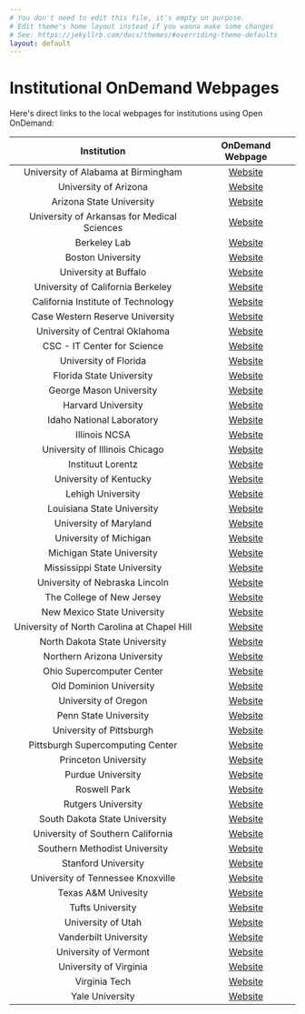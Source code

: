 ```yaml
---
# You don't need to edit this file, it's empty on purpose.
# Edit theme's home layout instead if you wanna make some changes
# See: https://jekyllrb.com/docs/themes/#overriding-theme-defaults
layout: default
---
```


# Institutional OnDemand Webpages
Here's direct links to the local webpages for institutions using Open OnDemand:

| Institution | OnDemand Webpage |
| :----: | :----: |
| University of Alabama at Birmingham | [Website](https://www.uab.edu/reporter/resources/tools-technology/item/8749-your-browser-is-the-supercomputer-on-demand-is-a-no-tears-shortcut-to-a-new-world-of-research-computing) |
| University of Arizona | [Website](https://public.confluence.arizona.edu/display/UAHPC/Open+On+Demand) |
| Arizona State University | [Website](https://asurc.atlassian.net/wiki/spaces/RC/pages/677478401/Connecting+with+Open+OnDemand+Login) |
| University of Arkansas for Medical Sciences | [Website](https://docs.imphub.org/display/HPC/Accessing+the+University+of+Arkansas+HPCs+from+the+UAMS+Campus) |
| Berkeley Lab | [Website](https://github.com/lbnl-science-it/Training-OpenOnDemand) |
| Boston University | [Website](https://www.bu.edu/tech/support/research/system-usage/scc-ondemand/) |
| University at Buffalo | [Website](https://ubccr.freshdesk.com/support/solutions/articles/13000039875-ccr-ondemand-portal) |
| University of California Berkeley | [Website](https://docs-research-it.berkeley.edu/services/high-performance-computing/user-guide/ood/) |
| California Institute of Technology | [Website](https://www.hpc.caltech.edu/visualization-ood) |
| Case Western Reserve University | [Website](https://sites.google.com/a/case.edu/hpcc/hpc-cluster/quick-start) |
| University of Central Oklahoma | [Website](https://www.uco.edu/cms/research-centers/creic/buddy-supercomputer) |
| CSC - IT Center for Science | [Website](https://docs.csc.fi/computing/webinterface/) |
| University of Florida | [Website](https://help.rc.ufl.edu/doc/Open_OnDemand) |
| Florida State University | [Website](https://rcc.fsu.edu/docs/ood) |
| George Mason University | [Website](http://wiki.orc.gmu.edu/mkdocs/open_ondemand_on_Hopper/) |
| Harvard University | [Website](https://docs.rc.fas.harvard.edu/kb/virtual-desktop/) |
| Idaho National Laboratory | [Website](https://mooseframework.inl.gov/ncrc/gen_ondemand.html) |
| Illinois NCSA | [Website](https://wiki.ncsa.illinois.edu/display/ISL20/Getting+started+with+HAL+OnDemand) |
| University of Illinois Chicago | [Website](https://acer.uic.edu/acer-ondemand/) |
| Instituut Lorentz | [Website](https://helpdesk.strw.leidenuniv.nl/wiki/doku.php?id=institute_lorentz:xmaris) |
| University of Kentucky | [Website](https://docs.ccs.uky.edu/display/HPC/Open+OnDemand+%28OOD%29+Web+Portal+for+CCS) |
| Lehigh University | [Website](https://confluence.cc.lehigh.edu/display/hpc/Portal#:~:text=Open%20OnDemand%20(OOD)%20is%20an,Easy%20file%20management) |
| Louisiana State University | [Website](https://ondemand.mike.hpc.lsu.edu/) |
| University of Maryland | [Website](https://hpcc.umd.edu/hpcc/help/ood.html) |
| University of Michigan | [Website](https://arc.umich.edu/open-ondemand/) |
| Michigan State University | [Website](https://wiki.hpcc.msu.edu/display/ITH/Open+OnDemand) |
| Mississippi State University | [Website](https://orion-ood.hpc.msstate.edu/) |
| University of Nebraska Lincoln | [Website](https://hcc.unl.edu/docs/open_ondemand/) |
| The College of New Jersey | [Website](https://docs.hpc.tcnj.edu/index.php/HPC_Cluster_Open_OnDemand) |
| New Mexico State University | [Website](https://hpc.nmsu.edu/discovery/ondemand/introduction/) |
| University of North Carolina at Chapel Hill | [Website](https://its.unc.edu/research-computing/ondemand/) |
| North Dakota State University | [Website](https://kb.ndsu.edu/page.php?id=107829) |
| Northern Arizona University | [Website](https://in.nau.edu/hpc/ondemand-orientation/) |
| Ohio Supercomputer Center | [Website](https://ondemand.osc.edu/) |
| Old Dominion University | [Website](https://wiki.hpc.odu.edu/en/open-ondemand) |
| University of Oregon | [Website](https://hpcrcf.atlassian.net/wiki/spaces/TCP/pages/922746881/Open+OnDemand?focusedCommentId=923238418) |
| Penn State University | [Website](https://www.icds.psu.edu/userguide/05-00-basics-aci-resources/05-04-connecting-aci/05-041-open-ondemand/#:~:text=Open%20OnDemand%20lets%20you%20utilize,applications%20you're%20used%20to.) |
| University of Pittsburgh | [Website](https://crc.pitt.edu/resources/htc-cluster/open-ondemand) |
| Pittsburgh Supercomputing Center | [Website](https://www.psc.edu/resources/bridges-2/user-guide-2/#ondemand) |
| Princeton University | [Website](https://researchcomputing.princeton.edu/support/knowledge-base/stata) |
| Purdue University | [Website](https://www.rcac.purdue.edu/knowledge/scholar/gateway) |
| Roswell Park | [Website](https://www.roswellpark.org/sites/default/files/itrc_ondemand_training_june_2019.pdf) |
| Rutgers University | [Website](https://ondemand.hpc.rutgers.edu/) |
| South Dakota State University | [Website](https://rcwiki.sdstate.edu/view/SDSU%20OnDemand/) |
| University of Southern California | [Website](https://carc.usc.edu/user-information/user-guides/hpc-basics/getting-started-ondemand) |
| Southern Methodist University | [Website](http://faculty.smu.edu/csc/documentation/access.html) |
| Stanford University | [Website](https://www.sherlock.stanford.edu/docs/user-guide/ondemand/) |
| University of Tennessee Knoxville | [Website](https://oit.utk.edu/hpsc/isaac-open/open-ondemand-user-guide/) |
| Texas A&M Univesity | [Website](https://hprc.tamu.edu/files/training/2018/Spring/Intro-OOD.pdf) |
| Tufts University | [Website](https://ondemand.cluster.tufts.edu/) |
| University of Utah | [Website](https://www-test.chpc.utah.edu/documentation/software/ondemand.php) |
| Vanderbilt University | [Website](https://www.vanderbilt.edu/accre/portal/) |
| University of Vermont | [Website](https://www.uvm.edu/vacc/deepgreen-workshop-getting-started) |
| University of Virginia | [Website](https://www.rc.virginia.edu/userinfo/rivanna/ood/overview/) |
| Virginia Tech | [Website](https://arc.vt.edu/ondemand/#:~:text=Open%20OnDemand%20is%20a%20web,%2Dto%2Ddate%20web%20browser.) |
| Yale University | [Website](https://docs.ycrc.yale.edu/clusters-at-yale/access/ood/) |


